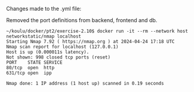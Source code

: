 Changes made to the .yml file:

Removed the port definitions from backend, frontend and db.

```console
~/koulu/docker/pt2/exercise-2.10$ docker run -it --rm --network host networkstatic/nmap localhost
Starting Nmap 7.92 ( https://nmap.org ) at 2024-04-24 17:18 UTC
Nmap scan report for localhost (127.0.0.1)
Host is up (0.000011s latency).
Not shown: 998 closed tcp ports (reset)
PORT    STATE SERVICE
80/tcp  open  http
631/tcp open  ipp

Nmap done: 1 IP address (1 host up) scanned in 0.19 seconds
```